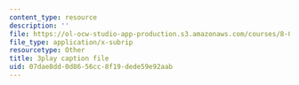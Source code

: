 ```yaml
---
content_type: resource
description: ''
file: https://ol-ocw-studio-app-production.s3.amazonaws.com/courses/8-03sc-physics-iii-vibrations-and-waves-fall-2016/07dae8dd0d8656cc8f19dede59e92aab_T2n6fVybLcU.vtt
file_type: application/x-subrip
resourcetype: Other
title: 3play caption file
uid: 07dae8dd-0d86-56cc-8f19-dede59e92aab
---
```

